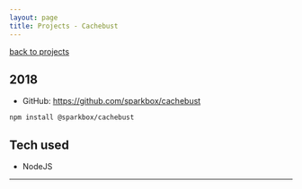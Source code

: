 ```yaml
---
layout: page
title: Projects - Cachebust
---
```


[back to projects](/projects)

## 2018

- GitHub: <https://github.com/sparkbox/cachebust>

`npm install @sparkbox/cachebust`

## Tech used

- NodeJS

------ 
